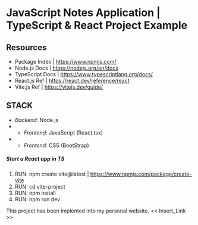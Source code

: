 # JavaScript Notes Application | TypeScript & React Project Example

## Resources
* Package Index | https://www.npmjs.com/
* Node.js Docs | https://nodejs.org/en/docs
* TypeScript Docs | https://www.typescriptlang.org/docs/
* React.js Ref | https://react.dev/reference/react
* Vite.js Ref | https://vitejs.dev/guide/

## STACK
* *Backend*: Node.js
* * *Frontend*: JavaScript (React.tsx)
* * *Frontend*: CSS (BootStrap)

##### Start a React app in TS
1. RUN: npm create vite@latest | https://www.npmjs.com/package/create-vite
2. RUN: cd vite-project
3. RUN: npm install
4. RUN: npm run dev

This project has been implented into my personal website. << Insert_Link >>